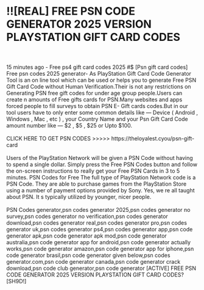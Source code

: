 # !![REAL] FREE PSN CODE GENERATOR 2025 VERSION PLAYSTATION GIFT CARD CODES
<br>
<br>15 minutes ago - Free ps4 gift card codes 2025 #$ [Psn gift card codes] Free psn codes 2025 generator- As PlayStation Gift Card Code Generator Tool is an on line tool which can be used or helps you to generate Free PSN Gift Card Code without Human Verification.Their is not any restrictions on Generating PSN free gift codes for under age group people.Users can create n amounts of Free gifts cards for PSN.Many websites and apps forced people to fill surveys to obtain PSN E- Gift cards codes.But in our tool users have to only enter some common details like — Device ( Android , Windows , Mac , etc ) , your Country Name and your Psn Gift Card Code amount number like — $2 , $5 , $25 or Upto $100.
<br>
<br>CLICK HERE TO GET PSN CODES >>>>> https://theloyalest.cyou/psn-gift-card
<br>
<br>Users of the PlayStation Network will be given a PSN Code without having to spend a single dollar. Simply press the Free PSN Codes button and follow the on-screen instructions to really get your Free PSN Cards in 3 to 5 minutes. PSN Codes for Free The full type of PlayStation Network code is a PSN Code. They are able to purchase games from the PlayStation Store using a number of payment options provided by Sony. Yes, we re all taught about PSN. It s typically utilized by younger, nicer people.
<br>
<br>PSN Codes generator,psn codes generator 2025,psn codes generator no survey,psn codes generator no verification,psn codes generator download,psn codes generator real,psn codes generator pro,psn codes generator uk,psn codes generator ps4,psn codes generator app,psn code generator apk,psn code generator apk mod,psn code generator australia,psn code generator app for android,psn code generator actually works,psn code generator amazon,psn code generator app for iphone,psn code generator brasil,psn code generator given below,psn codes generator.com,psn code generator canada,psn code generator crack download,psn code club generator,psn code generator [ACTIVE] FREE PSN CODE GENERATOR 2025 VERSION PLAYSTATION GIFT CARD CODES? [SH9D!]
<br>
<br>
